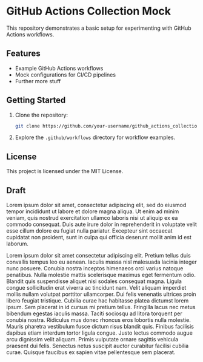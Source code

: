 # GitHub Actions Collection Mock

This repository demonstrates a basic setup for experimenting with GitHub Actions workflows.

## Features

- Example GitHub Actions workflows
- Mock configurations for CI/CD pipelines
- Further more stuff

## Getting Started

1. Clone the repository:
   ```bash
   git clone https://github.com/your-username/github_actions_collection_mock.git
   ```
2. Explore the `.github/workflows` directory for workflow examples.

## License

This project is licensed under the MIT License.

## Draft

Lorem ipsum dolor sit amet, consectetur adipiscing elit, sed do eiusmod tempor incididunt ut labore et dolore magna aliqua. Ut enim ad minim veniam, quis nostrud exercitation ullamco laboris nisi ut aliquip ex ea commodo consequat. Duis aute irure dolor in reprehenderit in voluptate velit esse cillum dolore eu fugiat nulla pariatur. Excepteur sint occaecat cupidatat non proident, sunt in culpa qui officia deserunt mollit anim id est laborum.

Lorem ipsum dolor sit amet consectetur adipiscing elit. Pretium tellus duis convallis tempus leo eu aenean. Iaculis massa nisl malesuada lacinia integer nunc posuere. Conubia nostra inceptos himenaeos orci varius natoque penatibus. Nulla molestie mattis scelerisque maximus eget fermentum odio. Blandit quis suspendisse aliquet nisi sodales consequat magna. Ligula congue sollicitudin erat viverra ac tincidunt nam. Velit aliquam imperdiet mollis nullam volutpat porttitor ullamcorper. Dui felis venenatis ultrices proin libero feugiat tristique. Cubilia curae hac habitasse platea dictumst lorem ipsum. Sem placerat in id cursus mi pretium tellus. Fringilla lacus nec metus bibendum egestas iaculis massa. Taciti sociosqu ad litora torquent per conubia nostra. Ridiculus mus donec rhoncus eros lobortis nulla molestie. Mauris pharetra vestibulum fusce dictum risus blandit quis. Finibus facilisis dapibus etiam interdum tortor ligula congue. Justo lectus commodo augue arcu dignissim velit aliquam. Primis vulputate ornare sagittis vehicula praesent dui felis. Senectus netus suscipit auctor curabitur facilisi cubilia curae. Quisque faucibus ex sapien vitae pellentesque sem placerat.
